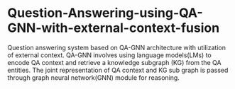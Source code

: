 # Question-Answering-using-QA-GNN-with-external-context-fusion
Question answering system based on QA-GNN architecture with utilization of external context. QA-GNN involves using language models(LMs) to encode QA context and retrieve a knowledge subgraph (KG) from the QA entities. The joint representation of QA context and KG sub graph is passed through graph neural network(GNN) module for reasoning.
